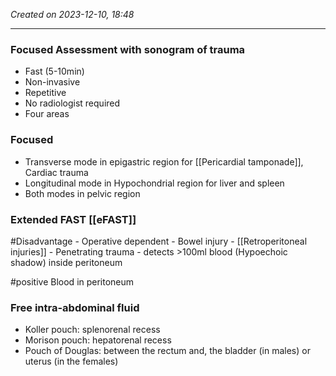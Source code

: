 *Created on 2023-12-10, 18:48* 

---
### Focused Assessment with sonogram of trauma
- Fast (5-10min)
- Non-invasive
- Repetitive
- No radiologist required
- Four areas 

### Focused
- Transverse mode in epigastric region for [[Pericardial tamponade]], Cardiac trauma 
- Longitudinal mode in Hypochondrial region for liver and spleen
- Both modes in pelvic region


### Extended FAST [[eFAST]] 


#Disadvantage 
	- Operative dependent
	- Bowel injury
	- [[Retroperitoneal injuries]] 
	- Penetrating trauma
	- detects >100ml blood (Hypoechoic shadow) inside peritoneum

#positive
	Blood in peritoneum

### Free intra-abdominal fluid 
- Koller pouch: splenorenal recess 
- Morison pouch: hepatorenal recess
- Pouch of Douglas: between the rectum and, the bladder (in males) or uterus (in the females) 